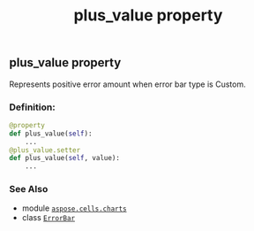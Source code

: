 ﻿---
title: plus_value property
second_title: Aspose.Cells for Python via .NET API References
description: 
type: docs
weight: 220
url: /aspose.cells.charts/errorbar/plus_value/
is_root: false
---

## plus_value property


Represents positive error amount when error bar type is Custom.
### Definition:
```python
@property
def plus_value(self):
    ...
@plus_value.setter
def plus_value(self, value):
    ...
```

### See Also
* module [`aspose.cells.charts`](../../)
* class [`ErrorBar`](/cells/python-net/aspose.cells.charts/errorbar)
